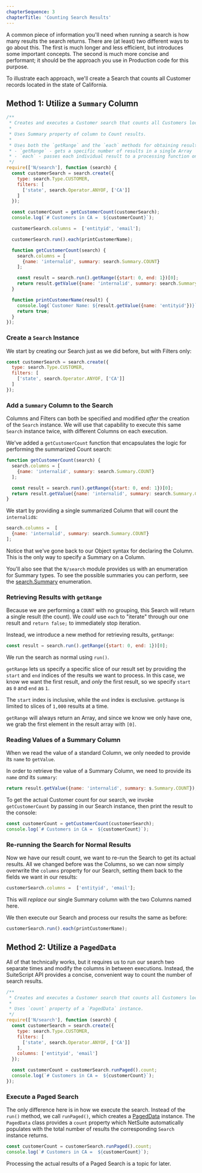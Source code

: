 ```yaml
---
chapterSequence: 3
chapterTitle: 'Counting Search Results'
---
```


A common piece of information you'll need when running a search is how many results the search returns. There are (at
least) two different ways to go about this. The first is much longer and less efficient, but introduces some 
important concepts. The second is much more concise and performant; it should be the approach you use in Production 
code for this purpose.

To illustrate each approach, we'll create a Search that counts all Customer records located in the state of California.

## Method 1: Utilize a `Summary` Column

```javascript
/**
 * Creates and executes a Customer search that counts all Customers located within California.
 *
 * Uses Summary property of column to Count results.
 *
 * Uses both the `getRange` and the `each` methods for obtaining results:
 * - `getRange` - gets a specific number of results in a single Array
 * - `each` - passes each individual result to a processing function one at a time
 */
require(['N/search'], function (search) {
  const customerSearch = search.create({
    type: search.Type.CUSTOMER,
    filters: [
      ['state', search.Operator.ANYOF, ['CA']]
    ]
  });

  const customerCount = getCustomerCount(customerSearch);
  console.log(`# Customers in CA =  ${customerCount}`);

  customerSearch.columns =  ['entityid', 'email'];

  customerSearch.run().each(printCustomerName);

  function getCustomerCount(search) {
    search.columns = [
      {name: 'internalid', summary: search.Summary.COUNT}
    ];

    const result = search.run().getRange({start: 0, end: 1})[0];
    return result.getValue({name: 'internalid', summary: search.Summary.COUNT});
  }

  function printCustomerName(result) {
    console.log(`Customer Name: ${result.getValue({name: 'entityid'})}`);
    return true;
  }
});
```

### Create a `Search` Instance

We start by creating our Search just as we did before, but with Filters only:

```javascript
const customerSearch = search.create({
  type: search.Type.CUSTOMER,
  filters: [
    ['state', search.Operator.ANYOF, ['CA']]
  ]
});
```

### Add a `Summary` Column to the Search

Columns and Filters can both be specified and modified *after* the creation of the `Search` instance. We will use that 
capability to execute this same `Search` instance twice, with different Columns on each execution.

We've added a `getCustomerCount` function that encapsulates the logic for performing the summarized Count search:

```javascript
function getCustomerCount(search) {
  search.columns = [
    {name: 'internalid', summary: search.Summary.COUNT}
  ];

  const result = search.run().getRange({start: 0, end: 1})[0];
  return result.getValue({name: 'internalid', summary: search.Summary.COUNT});
}
```

We start by providing a single summarized Column that will count the `internalid`s:

```javascript
search.columns =  [
  {name: 'internalid', summary: search.Summary.COUNT}
];
```

Notice that we've gone back to our Object syntax for declaring the Column. This is the only way to specify a Summary 
on a Column.

You'll also see that the `N/search` module provides us with an enumeration for Summary types. To see the possible 
summaries you can perform, see the
[search.Summary](https://docs.oracle.com/en/cloud/saas/netsuite/ns-online-help/section_4345777923.html) enumeration.

### Retrieving Results with `getRange`

Because we are performing a `COUNT` with no grouping, this Search will return a single result (the
count). We *could* use `each` to "iterate" through our one result and `return false;` to immediately
stop iteration.

Instead, we introduce a new method for retrieving results, `getRange`:

```javascript
const result = search.run().getRange({start: 0, end: 1})[0];
```

We run the search as normal using `run()`.

`getRange` lets us specify a specific slice of our result set by providing the `start` and `end` indices of the 
results we want to process. In this case, we know we want the first result, and *only* the first result, so we 
specify `start` as `0` and `end` as `1`.

The `start` index is inclusive, while the `end` index is exclusive. `getRange` is limited to slices of `1,000` results 
at a time.

`getRange` will always return an Array, and since we know we only have one, we grab the first element in the result 
array with `[0]`.

### Reading Values of a Summary Column

When we read the value of a standard Column, we only needed to provide its `name` to `getValue`.

In order to retrieve the value of a Summary Column, we need to provide its `name` *and* its `summary`:

```javascript
return result.getValue({name: 'internalid', summary: s.Summary.COUNT});
```

To get the actual Customer count for our search, we invoke `getCustomerCount` by passing in our Search instance, 
then print the result to the console:

```javascript
const customerCount = getCustomerCount(customerSearch);
console.log(`# Customers in CA =  ${customerCount}`);
```

### Re-running the Search for Normal Results

Now we have our result count, we want to re-run the Search to get its actual results. All we changed before was the 
Columns, so we can now simply overwrite the `columns` property for our Search, setting them back to the fields we 
want in our results:

```javascript
customerSearch.columns =  ['entityid', 'email'];
```

This will *replace* our single Summary column with the two Columns named here.

We then execute our Search and process our results the same as before:

```javascript
customerSearch.run().each(printCustomerName);
```

## Method 2: Utilize a `PagedData`

All of that technically works, but it requires us to run our search two separate times and modify the columns in 
between executions. Instead, the SuiteScript API provides a concise, convenient way to count the number of search 
results.

```javascript
/**
 * Creates and executes a Customer search that counts all Customers located within California.
 *
 * Uses `count` property of a `PagedData` instance.
 */
require(['N/search'], function (search) {
  const customerSearch = search.create({
    type: search.Type.CUSTOMER,
    filters: [
      ['state', search.Operator.ANYOF, ['CA']]
    ],
    columns: ['entityid', 'email']
  });

  const customerCount = customerSearch.runPaged().count;
  console.log(`# Customers in CA =  ${customerCount}`);
});
```

### Execute a Paged Search

The only difference here is in how we execute the search. Instead of the `run()` method, we call `runPaged()`, which
creates a [PagedData](https://docs.oracle.com/en/cloud/saas/netsuite/ns-online-help/section_4486558900.html) 
instance. The `PagedData` class provides a `count` property which NetSuite automatically populates with the total number of
results the corresponding `Search` instance returns.

```javascript
const customerCount = customerSearch.runPaged().count;
console.log(`# Customers in CA =  ${customerCount}`);
```

Processing the actual results of a Paged Search is a topic for later.
